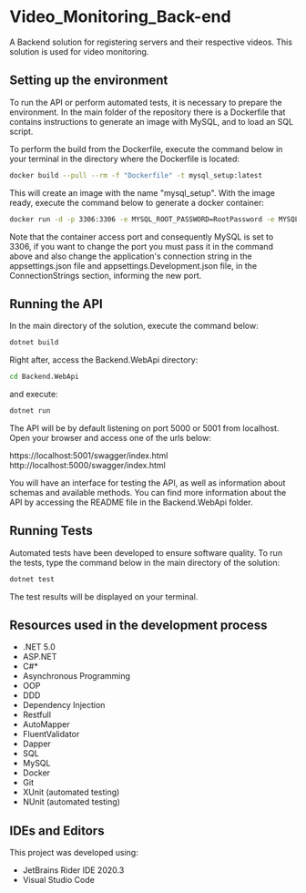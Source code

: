 # Video_Monitoring_Back-end
A Backend solution for registering servers and their respective videos. This solution is used for video monitoring.

## Setting up the environment
To run the API or perform automated tests, it is necessary to prepare the environment.
In the main folder of the repository there is a Dockerfile that contains instructions to generate an image with MySQL, and to load an SQL script.

To perform the build from the Dockerfile, execute the command below in your terminal in the directory where the Dockerfile is located:

```bash
docker build --pull --rm -f "Dockerfile" -t mysql_setup:latest
```

This will create an image with the name "mysql_setup". With the image ready, execute the command below to generate a docker container:

```bash
docker run -d -p 3306:3306 -e MYSQL_ROOT_PASSWORD=RootPassword -e MYSQL_DATABASE=Video_Monitoring -e MYSQL_USER=MainUser -e MYSQL_PASSWORD=MainPassword -e MYSQL_ROOT_HOST=% mysql_setup
```
Note that the container access port and consequently MySQL is set to 3306, if you want to change the port you must pass it in the command above and also change the application's connection string in the appsettings.json file and appsettings.Development.json file, in the ConnectionStrings section, informing the new port.

## Running the API
In the main directory of the solution, execute the command below:
```bash
dotnet build
```
Right after, access the Backend.WebApi directory:
```bash
cd Backend.WebApi
```
and execute:
```bash
dotnet run
```
The API will be by default listening on port 5000 or 5001 from localhost. Open your browser and access one of the urls below:

https://localhost:5001/swagger/index.html
http://localhost:5000/swagger/index.html

You will have an interface for testing the API, as well as information about schemas and available methods. You can find more information about the API by accessing the README file in the Backend.WebApi folder.

## Running Tests

Automated tests have been developed to ensure software quality. To run the tests, type the command below in the main directory of the solution:
```bash
dotnet test
```
The test results will be displayed on your terminal.

##  Resources used in the development process
* .NET 5.0
* ASP.NET
* C#*
* Asynchronous Programming
* OOP
* DDD
* Dependency Injection  
* Restfull
* AutoMapper
* FluentValidator  
* Dapper
* SQL
* MySQL
* Docker
* Git
* XUnit (automated testing)
* NUnit (automated testing)

## IDEs and Editors
This project was developed using:
* JetBrains Rider IDE 2020.3
* Visual Studio Code 


